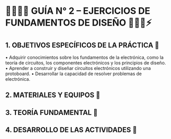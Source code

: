 # **🧑🏻‍🔬🔌 GUÍA N° 2 – EJERCICIOS DE FUNDAMENTOS DE DISEÑO 👩🏻‍🔬⚡** 

##  **1.	OBJETIVOS ESPECÍFICOS DE LA PRÁCTICA 🔎**

•	Adquirir conocimientos sobre los fundamentos de la electrónica, como la teoría de circuitos, los componentes electrónicos y los principios de diseño.
•	Aprender a construir y diseñar circuitos electrónicos utilizando una protoboard.
•	Desarrollar la capacidad de resolver problemas de electrónica.

##  **2.	MATERIALES Y EQUIPOS 🔎**
##  **3.  TEORÍA FUNDAMENTAL 🔎**
##  **4.	DESARROLLO DE LAS ACTIVIDADES 🔎**

